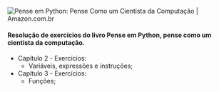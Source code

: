 ![Pense em Python: Pense Como um Cientista da Computação | Amazon.com.br](https://m.media-amazon.com/images/I/51yjRvjhSIL._SX357_BO1,204,203,200_.jpg)

#### Resolução de exercícios do livro **Pense em Python, pense como um cientista da computação.**

- Capítulo 2 - Exercícios: 
  - Variáveis, expressões e instruções;
- Capítulo 3 - Exercícios: 
  - Funções; 

